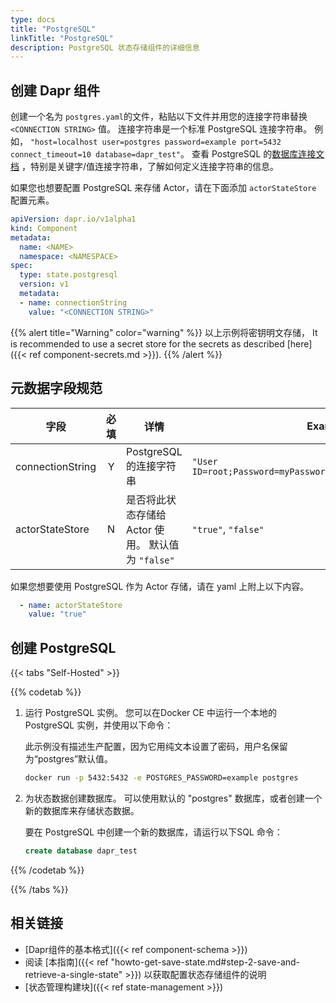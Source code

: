 ```yaml
---
type: docs
title: "PostgreSQL"
linkTitle: "PostgreSQL"
description: PostgreSQL 状态存储组件的详细信息
---
```


## 创建 Dapr 组件

创建一个名为 `postgres.yaml`的文件，粘贴以下文件并用您的连接字符串替换 `<CONNECTION STRING>` 值。 连接字符串是一个标准 PostgreSQL 连接字符串。 例如， `"host=localhost user=postgres password=example port=5432 connect_timeout=10 database=dapr_test"`。 查看 PostgreSQL 的[数据库连接文档](https://www.postgresql.org/docs/current/libpq-connect.html) ，特别是关键字/值连接字符串，了解如何定义连接字符串的信息。

如果您也想要配置 PostgreSQL 来存储 Actor，请在下面添加 `actorStateStore` 配置元素。

```yaml
apiVersion: dapr.io/v1alpha1
kind: Component
metadata:
  name: <NAME>
  namespace: <NAMESPACE>
spec:
  type: state.postgresql
  version: v1
  metadata:
  - name: connectionString
    value: "<CONNECTION STRING>"
```
{{% alert title="Warning" color="warning" %}}
以上示例将密钥明文存储， It is recommended to use a secret store for the secrets as described [here]({{< ref component-secrets.md >}}).
{{% /alert %}}

## 元数据字段规范

| 字段               | 必填 | 详情                                 | Example                                                       |
| ---------------- |:--:| ---------------------------------- | ------------------------------------------------------------- |
| connectionString | Y  | PostgreSQL 的连接字符串                  | `"User ID=root;Password=myPassword;Host=localhost;Port=5432"` |
| actorStateStore  | N  | 是否将此状态存储给 Actor 使用。 默认值为 `"false"` | `"true"`, `"false"`                                           |


如果您想要使用 PostgreSQL 作为 Actor 存储，请在 yaml 上附上以下内容。

```yaml
  - name: actorStateStore
    value: "true"
```


## 创建 PostgreSQL

{{< tabs "Self-Hosted" >}}

{{% codetab %}}

1. 运行 PostgreSQL 实例。 您可以在Docker CE 中运行一个本地的 PostgreSQL 实例，并使用以下命令：

     此示例没有描述生产配置，因为它用纯文本设置了密码，用户名保留为“postgres”默认值。

     ```bash
     docker run -p 5432:5432 -e POSTGRES_PASSWORD=example postgres
     ```

2. 为状态数据创建数据库。 可以使用默认的 "postgres" 数据库，或者创建一个新的数据库来存储状态数据。

    要在 PostgreSQL 中创建一个新的数据库，请运行以下SQL 命令：

    ```SQL
    create database dapr_test
    ```
{{% /codetab %}}

{{% /tabs %}}

## 相关链接
- [Dapr组件的基本格式]({{< ref component-schema >}})
- 阅读 [本指南]({{< ref "howto-get-save-state.md#step-2-save-and-retrieve-a-single-state" >}}) 以获取配置状态存储组件的说明
- [状态管理构建块]({{< ref state-management >}})
